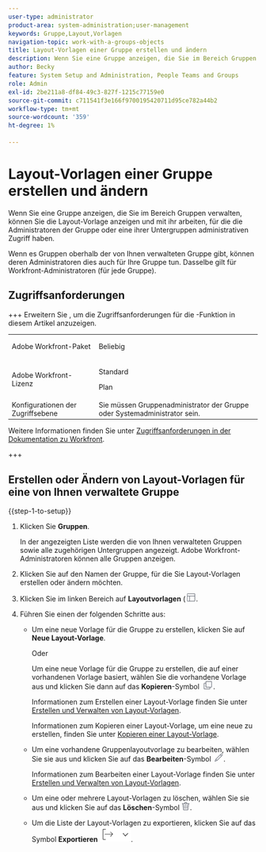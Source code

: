 ```yaml
---
user-type: administrator
product-area: system-administration;user-management
keywords: Gruppe,Layout,Vorlagen
navigation-topic: work-with-a-groups-objects
title: Layout-Vorlagen einer Gruppe erstellen und ändern
description: Wenn Sie eine Gruppe anzeigen, die Sie im Bereich Gruppen verwalten, können Sie die Layout-Vorlage anzeigen und mit ihr arbeiten, für die die Administratoren der Gruppe oder eine ihrer Untergruppen administrativen Zugriff haben.
author: Becky
feature: System Setup and Administration, People Teams and Groups
role: Admin
exl-id: 2be211a8-df84-49c3-827f-1215c77159e0
source-git-commit: c711541f3e166f9700195420711d95ce782a44b2
workflow-type: tm+mt
source-wordcount: '359'
ht-degree: 1%

---
```


# Layout-Vorlagen einer Gruppe erstellen und ändern

Wenn Sie eine Gruppe anzeigen, die Sie im Bereich Gruppen verwalten, können Sie die Layout-Vorlage anzeigen und mit ihr arbeiten, für die die Administratoren der Gruppe oder eine ihrer Untergruppen administrativen Zugriff haben.

Wenn es Gruppen oberhalb der von Ihnen verwalteten Gruppe gibt, können deren Administratoren dies auch für Ihre Gruppe tun. Dasselbe gilt für Workfront-Administratoren (für jede Gruppe).

## Zugriffsanforderungen

+++ Erweitern Sie , um die Zugriffsanforderungen für die -Funktion in diesem Artikel anzuzeigen.

<table style="table-layout:auto"> 
 <col> 
 <col> 
 <tbody> 
  <tr> 
   <td>Adobe Workfront-Paket</td> 
   <td><p>Beliebig</p></td> 
  </tr> 
  <tr> 
   <td>Adobe Workfront-Lizenz</td> 
   <td><p>Standard</p>
       <p>Plan</p></td>
  </tr>
  <tr> 
   <td>Konfigurationen der Zugriffsebene</td> 
   <td>Sie müssen Gruppenadministrator der Gruppe oder Systemadministrator sein.</td>
  </tr>
 </tbody> 
</table>

Weitere Informationen finden Sie unter [Zugriffsanforderungen in der Dokumentation zu Workfront](/help/quicksilver/administration-and-setup/add-users/access-levels-and-object-permissions/access-level-requirements-in-documentation.md).

+++

## Erstellen oder Ändern von Layout-Vorlagen für eine von Ihnen verwaltete Gruppe

{{step-1-to-setup}}

1. Klicken Sie **Gruppen**.

   In der angezeigten Liste werden die von Ihnen verwalteten Gruppen sowie alle zugehörigen Untergruppen angezeigt. Adobe Workfront-Administratoren können alle Gruppen anzeigen.

1. Klicken Sie auf den Namen der Gruppe, für die Sie Layout-Vorlagen erstellen oder ändern möchten.
1. Klicken Sie im linken Bereich auf **Layoutvorlagen** (![)](assets/layout-templates-icon.png).

1. Führen Sie einen der folgenden Schritte aus:

   * Um eine neue Vorlage für die Gruppe zu erstellen, klicken Sie auf **Neue Layout-Vorlage**.

     Oder

     Um eine neue Vorlage für die Gruppe zu erstellen, die auf einer vorhandenen Vorlage basiert, wählen Sie die vorhandene Vorlage aus und klicken Sie dann auf das **Kopieren**-Symbol ![Kopieren](assets/copy-icon.png).

     Informationen zum Erstellen einer Layout-Vorlage finden Sie unter [Erstellen und Verwalten von Layout-Vorlagen](../../../administration-and-setup/customize-workfront/use-layout-templates/create-and-manage-layout-templates.md).

     Informationen zum Kopieren einer Layout-Vorlage, um eine neue zu erstellen, finden Sie unter [Kopieren einer Layout-Vorlage](../../../administration-and-setup/customize-workfront/use-layout-templates/copy-a-layout-template.md).

   * Um eine vorhandene Gruppenlayoutvorlage zu bearbeiten, wählen Sie sie aus und klicken Sie auf das **Bearbeiten**-Symbol ![Bearbeiten](assets/edit-icon.png).

     Informationen zum Bearbeiten einer Layout-Vorlage finden Sie unter [Erstellen und Verwalten von Layout-Vorlagen](../../../administration-and-setup/customize-workfront/use-layout-templates/create-and-manage-layout-templates.md).

   * Um eine oder mehrere Layout-Vorlagen zu löschen, wählen Sie sie aus und klicken Sie auf das **Löschen**-Symbol ![Löschen](assets/delete.png).
   * Um die Liste der Layout-Vorlagen zu exportieren, klicken Sie auf das Symbol **Exportieren** ![Symbol Exportieren](assets/export-icon.png).
